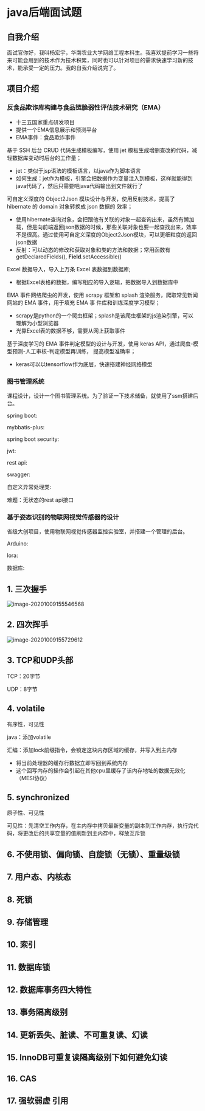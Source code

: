 # java后端面试题

## 自我介绍

面试官你好，我叫杨宏宇，华南农业大学网络工程本科生。我喜欢提前学习一些将来可能会用到的技术作为技术积累，同时也可以针对项目的需求快速学习新的技术，能承受一定的压力。我的自我介绍说完了。

##  项目介绍

### 反食品欺诈库构建与食品链脆弱性评估技术研究（EMA）

- 十三五国家重点研发项目
- 提供一个EMA信息展示和预测平台
- EMA事件：食品欺诈事件

基于 SSH 后台 CRUD 代码生成模板编写，使用 jet 模板生成增删查改的代码，减轻数据库变动时后台的工作量；

- jet：类似于jsp语法的模板语言，以java作为脚本语言
- 如何生成：jet作为模板，引擎会把数据作为变量注入到模板，这样就能得到java代码了，然后只需要吧java代码输出到文件就行了

可自定义深度的 Object2Json 模块设计与开发，使用反射技术，提高了 hibernate 的 domain 对象转换成 json 数据的 效率；

- 使用hibernate查询对象，会把跟他有关联的对象一起查询出来，虽然有懒加载，但是向前端返回json数据的时候，那些关联对象也要一起查找出来，效率不是很高。通过使用可自定义深度的Object2Json模块，可以更细粒度的返回json数据
- 反射：可以动态的修改和获取对象和类的方法和数据；常用函数有getDeclaredFields(), **Field**.setAccessible()

Excel 数据导入，导入上万条 Excel 表数据到数据库;

- 根据Excel表格的数据，编写相应的导入逻辑，把数据导入到数据库中

EMA 事件网络爬虫的开发，使用 scrapy 框架和 splash 渲染服务，爬取常见新闻网站的 EMA 事件，用于填充 EMA 事 件库和训练深度学习模型；

- scrapy是python的一个爬虫框架；splash是该爬虫框架的js渲染引擎，可以理解为小型浏览器
- 光靠Excel表的数据不够，需要从网上获取事件

基于深度学习的 EMA 事件判定模型的设计与开发，使用 keras API，通过爬虫-模型预测-人工审核-判定模型再训练， 提高模型准确率；

- keras可以以tensorflow作为底层，快速搭建神经网络模型



### 图书管理系统

课程设计，设计一个图书管理系统。为了验证一下技术储备，就使用了ssm搭建后台。

spring boot:

mybbatis-plus:

spring boot security:

jwt:

rest api:

swagger:

自定义异常处理类:

难题：无状态的rest api接口

### 基于姿态识别的物联网视觉传感器的设计

省级大创项目，使用物联网视觉传感器监控实验室，并搭建一个管理的后台。

Arduino:

lora:

数据库:



## 1. 三次握手

![image-20201009155546568](https://gitee.com/yinglongyhy/image/raw/master/img/20201009155547.png)

## 2. 四次挥手

![image-20201009155729612](https://gitee.com/yinglongyhy/image/raw/master/img/20201009155730.png)

## 3. TCP和UDP头部

TCP：20字节

UDP：8字节

## 4. volatile

有序性，可见性

java：添加volatile

汇编：添加lock前缀指令，会锁定这块内存区域的缓存，并写入到主内存

- 将当前处理器的缓存行数据立即写回到系统内存
- 这个回写内存的操作会引起在其他cpu里缓存了该内存地址的数据无效化（MESI协议）

## 5. synchronized

原子性、可见性

可见性：先清空工作内存，在主内存中拷贝最新变量的副本到工作内存，执行完代码，将更改后的共享变量的值刷新到主内存中，释放互斥锁

## 6. 不使用锁、偏向锁、自旋锁（无锁）、重量级锁

## 7. 用户态、内核态

## 8. 死锁

## 9. 存储管理

## 10. 索引

## 11. 数据库锁

## 12. 数据库事务四大特性

## 13. 事务隔离级别

## 14. 更新丢失、脏读、不可重复读、幻读

## 15. InnoDB可重复读隔离级别下如何避免幻读

## 16. CAS

## 17. 强软弱虚 引用




